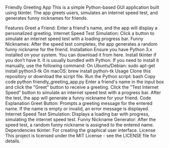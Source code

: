 Friendly Greeting App
This is a simple Python-based GUI application built using tkinter. The app greets users, simulates an internet speed test, and generates funny nicknames for friends.

Features
Greet a Friend: Enter a friend's name, and the app will display a personalized greeting.
Internet Speed Test Simulation: Click a button to simulate an internet speed test with a loading progress bar.
Funny Nicknames: After the speed test completes, the app generates a random funny nickname for the friend.
Installation
Ensure you have Python 3.x installed on your system. You can download it from here.
Install tkinter if you don’t have it. It is usually bundled with Python. If you need to install it manually, use the following command:
On Ubuntu/Debian: sudo apt-get install python3-tk
On macOS: brew install python-tk
Usage
Clone this repository or download the script file.
Run the Python script:
bash
Copy code
python friendly_greeting_app.py
Enter a friend's name in the input box and click the "Greet" button to receive a greeting.
Click the "Test Internet Speed" button to simulate an internet speed test with a progress bar.
After the test, the app will generate a funny nickname for your friend.
Code Explanation
Greet Button: Prompts a greeting message for the entered name. If the name is empty or invalid, an error message is displayed.
Internet Speed Test Simulation: Displays a loading bar with progress, simulating the internet speed test.
Funny Nickname Generator: After the speed test, a random funny nickname is assigned to the entered name.
Dependencies
tkinter: For creating the graphical user interface.
License
This project is licensed under the MIT License - see the LICENSE file for details.

